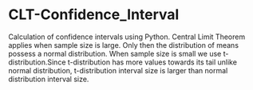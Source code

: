 # CLT-Confidence_Interval
Calculation of confidence intervals using Python.
Central Limit Theorem applies when sample size is large. Only then the distribution of means possess a normal distribution.
When sample size is small we use t-distribution.Since t-distribution has more values towards its tail unlike normal distribution, t-distribution interval size is larger than normal distribution interval size.
